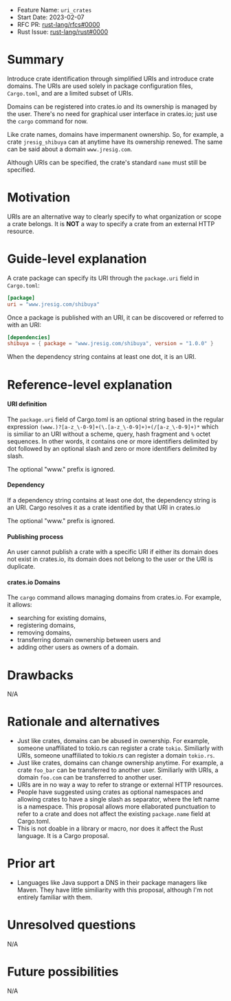 - Feature Name: `uri_crates`
- Start Date: 2023-02-07
- RFC PR: [rust-lang/rfcs#0000](https://github.com/rust-lang/rfcs/pull/0000)
- Rust Issue: [rust-lang/rust#0000](https://github.com/rust-lang/rust/issues/0000)

# Summary
[summary]: #summary

Introduce crate identification through simplified URIs and introduce crate domains. The URIs are used solely in package configuration files, `Cargo.toml`, and are a limited subset of URIs.

Domains can be registered into crates.io and its ownership is managed by the user. There's no need for graphical user interface in crates.io; just use the `cargo` command for now.

Like crate names, domains have impermanent ownership. So, for example, a crate `jresig_shibuya` can at anytime have its ownership renewed. The same can be said about a domain `www.jresig.com`.

Although URIs can be specified, the crate's standard `name` must still be specified.

# Motivation
[motivation]: #motivation

URIs are an alternative way to clearly specify to what organization or scope a crate belongs. It is **NOT** a way to specify a crate from an external HTTP resource.

# Guide-level explanation
[guide-level-explanation]: #guide-level-explanation

A crate package can specify its URI through the `package.uri` field in `Cargo.toml`:

```toml
[package]
uri = "www.jresig.com/shibuya"
```

Once a package is published with an URI, it can be discovered or referred to with an URI:

```toml
[dependencies]
shibuya = { package = "www.jresig.com/shibuya", version = "1.0.0" }
```

When the dependency string contains at least one dot, it is an URI.

# Reference-level explanation
[reference-level-explanation]: #reference-level-explanation

#### URI definition

The `package.uri` field of Cargo.toml is an optional string based in the regular expression `(www.)?[a-z_\-0-9]+(\.[a-z_\-0-9]+)+(/[a-z_\-0-9]+)*` which is similiar to an URI without a scheme, query, hash fragment and `%` octet sequences. In other words, it contains one or more identifiers delimited by dot followed by an optional slash and zero or more identifiers delimited by slash.

The optional "www." prefix is ignored.

#### Dependency

If a dependency string contains at least one dot, the dependency string is an URI. Cargo resolves it as a crate identified by that URI in crates.io

The optional "www." prefix is ignored.

#### Publishing process

An user cannot publish a crate with a specific URI if either its domain does not exist in crates.io, its domain does not belong to the user or the URI is duplicate.

#### crates.io Domains

The `cargo` command allows managing domains from crates.io. For example, it allows:

- searching for existing domains,
- registering domains,
- removing domains,
- transferring domain ownership between users and
- adding other users as owners of a domain.

# Drawbacks
[drawbacks]: #drawbacks

N/A

# Rationale and alternatives
[rationale-and-alternatives]: #rationale-and-alternatives

- Just like crates, domains can be abused in ownership. For example, someone unaffiliated to tokio.rs can register a crate `tokio`. Similiarly with URIs, someone unaffiliated to tokio.rs can register a domain `tokio.rs`.
- Just like crates, domains can change ownership anytime. For example, a crate `foo_bar` can be transferred to another user. Similiarly with URIs, a domain `foo.com` can be transferred to another user.
- URIs are in no way a way to refer to strange or external HTTP resources.
- People have suggested using crates as optional namespaces and allowing crates to have a single slash as separator, where the left name is a namespace. This proposal allows more ellaborated punctuation to refer to a crate and does not affect the existing `package.name` field at Cargo.toml.
- This is not doable in a library or macro, nor does it affect the Rust language. It is a Cargo proposal.

# Prior art
[prior-art]: #prior-art

- Languages like Java support a DNS in their package managers like Maven. They have little similiarity with this proposal, although I'm not entirely familiar with them.

# Unresolved questions
[unresolved-questions]: #unresolved-questions

N/A

# Future possibilities
[future-possibilities]: #future-possibilities

N/A
